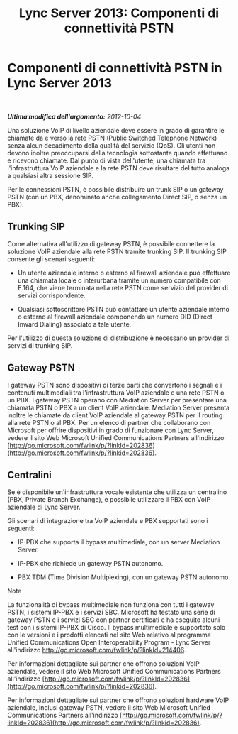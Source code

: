 ﻿---
title: 'Lync Server 2013: Componenti di connettività PSTN'
TOCTitle: Componenti di connettività PSTN
ms:assetid: 6b2a3f7d-760f-4f09-8432-312c98a7e6b7
ms:mtpsurl: https://technet.microsoft.com/it-it/library/Gg398504(v=OCS.15)
ms:contentKeyID: 49300878
ms.date: 08/24/2015
mtps_version: v=OCS.15
ms.translationtype: HT
---

# Componenti di connettività PSTN in Lync Server 2013

 

_**Ultima modifica dell'argomento:** 2012-10-04_

Una soluzione VoIP di livello aziendale deve essere in grado di garantire le chiamate da e verso la rete PSTN (Public Switched Telephone Network) senza alcun decadimento della qualità del servizio (QoS). Gli utenti non devono inoltre preoccuparsi della tecnologia sottostante quando effettuano e ricevono chiamate. Dal punto di vista dell'utente, una chiamata tra l'infrastruttura VoIP aziendale e la rete PSTN deve risultare del tutto analoga a qualsiasi altra sessione SIP.

Per le connessioni PSTN, è possibile distribuire un trunk SIP o un gateway PSTN (con un PBX, denominato anche collegamento Direct SIP, o senza un PBX).

## Trunking SIP

Come alternativa all'utilizzo di gateway PSTN, è possibile connettere la soluzione VoIP aziendale alla rete PSTN tramite trunking SIP. Il trunking SIP consente gli scenari seguenti:

  - Un utente aziendale interno o esterno al firewall aziendale può effettuare una chiamata locale o interurbana tramite un numero compatibile con E.164, che viene terminata nella rete PSTN come servizio del provider di servizi corrispondente.

  - Qualsiasi sottoscrittore PSTN può contattare un utente aziendale interno o esterno al firewall aziendale componendo un numero DID (Direct Inward Dialing) associato a tale utente.

Per l'utilizzo di questa soluzione di distribuzione è necessario un provider di servizi di trunking SIP.

## Gateway PSTN

I gateway PSTN sono dispositivi di terze parti che convertono i segnali e i contenuti multimediali tra l'infrastruttura VoIP aziendale e una rete PSTN o un PBX. I gateway PSTN operano con Mediation Server per presentare una chiamata PSTN o PBX a un client VoIP aziendale. Mediation Server presenta inoltre le chiamate da client VoIP aziendale al gateway PSTN per il routing alla rete PSTN o al PBX. Per un elenco di partner che collaborano con Microsoft per offrire dispositivi in grado di funzionare con Lync Server, vedere il sito Web Microsoft Unified Communications Partners all'indirizzo [http://go.microsoft.com/fwlink/p/?linkId=202836](http://go.microsoft.com/fwlink/p/?linkid=202836).

## Centralini

Se è disponibile un'infrastruttura vocale esistente che utilizza un centralino (PBX, Private Branch Exchange), è possibile utilizzare il PBX con VoIP aziendale di Lync Server.

Gli scenari di integrazione tra VoIP aziendale e PBX supportati sono i seguenti:

  - IP-PBX che supporta il bypass multimediale, con un server Mediation Server.

  - IP-PBX che richiede un gateway PSTN autonomo.

  - PBX TDM (Time Division Multiplexing), con un gateway PSTN autonomo.


> [!NOTE]
> La funzionalità di bypass multimediale non funziona con tutti i gateway PSTN, i sistemi IP-PBX e i servizi SBC. Microsoft ha testato una serie di gateway PSTN e i servizi SBC con partner certificati e ha eseguito alcuni test con i sistemi IP-PBX di Cisco. Il bypass multimediale è supportato solo con le versioni e i prodotti elencati nel sito Web relativo al programma Unified Communications Open Interoperability Program - Lync Server all'indirizzo <A href="http://go.microsoft.com/fwlink/p/?linkid=214406">http://go.microsoft.com/fwlink/p/?linkId=214406</A>.



Per informazioni dettagliate sui partner che offrono soluzioni VoIP aziendale, vedere il sito Web Microsoft Unified Communications Partners all'indirizzo [http://go.microsoft.com/fwlink/p/?linkId=202836](http://go.microsoft.com/fwlink/p/?linkid=202836).

Per informazioni dettagliate sui partner che offrono soluzioni hardware VoIP aziendale, inclusi gateway PSTN, vedere il sito Web Microsoft Unified Communications Partners all'indirizzo [http://go.microsoft.com/fwlink/p/?linkId=202836](http://go.microsoft.com/fwlink/p/?linkid=202836).

